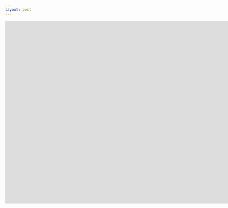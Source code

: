```yaml
---
layout: post
---
```

<iframe width="1600" height="600" src="https://kupolua.github.io/brisk-table-complete-example-presentation/example-pages/data-remote-server.html" frameborder="0" allowfullscreen></iframe>
